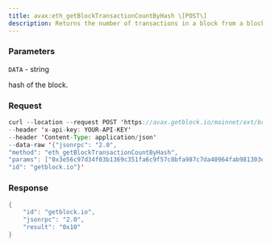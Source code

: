 ```yaml
---
title: avax:eth_getBlockTransactionCountByHash \[POST\]
description: Returns the number of transactions in a block from a block matching thegiven block hash.
---
```


### Parameters


`DATA` - string

hash of the block.

### Request

``` java
curl --location --request POST 'https://avax.getblock.io/mainnet/ext/bc/C/rpc' 
--header 'x-api-key: YOUR-API-KEY' 
--header 'Content-Type: application/json' 
--data-raw '{"jsonrpc": "2.0",
"method": "eth_getBlockTransactionCountByHash",
"params": ["0x3e56c97d34f03b1369c351fa6c9f57c8bfa987c7da40964fab981303e0ef5849"],
"id": "getblock.io"}'
```

###  Response

``` java
{
    "id": "getblock.io",
    "jsonrpc": "2.0",
    "result": "0x10"
}
```

